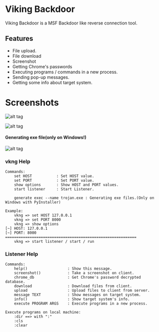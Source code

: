 # Viking Backdoor

Viking Backdoor is a MSF Backdoor like reverse connection tool.

## Features
- File upload.
- File download
- Screenshot
- Getting Chrome's passwords
- Executing programs / commands in a new process.
- Sending pop-up messages.
- Getting some info about target system.

# Screenshots
![alt tag](https://i.hizliresim.com/O0WNbD.png)

![alt tag](https://i.hizliresim.com/7qOd3Y.png)

#### Generating exe file(only on Windows!)
![alt tag](https://i.hizliresim.com/z3WLZj.png)

### vkng Help
	Commands:
	    set HOST           : Set HOST value.
	    set PORT           : Set PORT value.
	    show options       : Show HOST and PORT values.
	    start listener     : Start Listener.

	    generate exec --name trojan.exe : Generating exe files.(Only on Windows with PyInstaller)

	Example:
	    vkng => set HOST 127.0.0.1
	    vkng => set PORT 8000
	    vkng => show options
	[~] HOST: 127.0.0.1
	[~] PORT: 8000
	===========================================================
	    vkng => start listener / start / run

### Listener Help

	Commands:
	    help()                  : Show this message.
	    screenshot()            : Take a screenshot on client.
	    chrome_db               : Get Chrome's password decrypted database.
	    download                : Download files from client.
	    upload                  : Upload files to client from server.
	    message TEXT            : Show messages on target system.
	    info()                  : Show target system's info.
	    execute PROGRAM ARGS    : Execute programs in a new process.

	Execute programs on local machine:
	    :dir ==> with ":"
	    :cls
	    :clear
